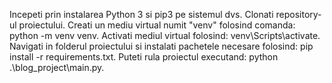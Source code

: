 Incepeti prin instalarea Python 3 si pip3 pe sistemul dvs.
Clonati repository-ul proiectului.
Creati un mediu virtual numit "venv" folosind comanda: python -m venv venv.
Activati mediul virtual folosind: venv\Scripts\activate.
Navigati in folderul proiectului si instalati pachetele necesare folosind: pip install -r requirements.txt.
Puteti rula proiectul executand: python .\blog_project\main.py.
